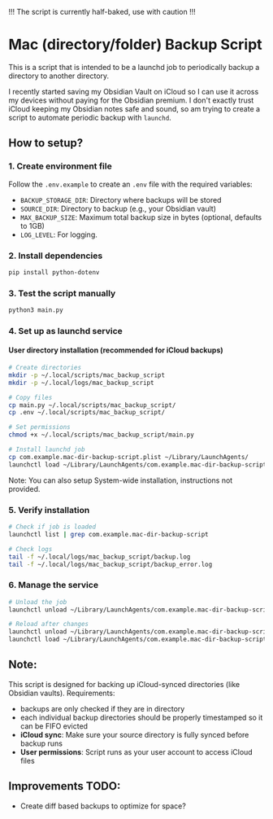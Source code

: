 !!! The script is currently half-baked, use with caution !!!

# Mac (directory/folder) Backup Script

This is a script that is intended to be a launchd job to periodically backup a directory to another directory.

I recently started saving my Obsidian Vault on iCloud so I can use it across my devices without paying for the Obsidian premium. I don't exactly trust iCloud keeping my Obsidian notes safe and sound, so am trying to create a script to automate periodic backup with `launchd`.

## How to setup?

### 1. Create environment file

Follow the `.env.example` to create an `.env` file with the required variables:

- `BACKUP_STORAGE_DIR`: Directory where backups will be stored
- `SOURCE_DIR`: Directory to backup (e.g., your Obsidian vault)
- `MAX_BACKUP_SIZE`: Maximum total backup size in bytes (optional, defaults to 1GB)
- `LOG_LEVEL`: For logging.

### 2. Install dependencies

```bash
pip install python-dotenv
```

### 3. Test the script manually

```bash
python3 main.py
```

### 4. Set up as launchd service

#### User directory installation (recommended for iCloud backups)

```bash
# Create directories
mkdir -p ~/.local/scripts/mac_backup_script
mkdir -p ~/.local/logs/mac_backup_script

# Copy files
cp main.py ~/.local/scripts/mac_backup_script/
cp .env ~/.local/scripts/mac_backup_script/

# Set permissions
chmod +x ~/.local/scripts/mac_backup_script/main.py

# Install launchd job
cp com.example.mac-dir-backup-script.plist ~/Library/LaunchAgents/
launchctl load ~/Library/LaunchAgents/com.example.mac-dir-backup-script.plist
```

Note: You can also setup System-wide installation, instructions not provided.

### 5. Verify installation

```bash
# Check if job is loaded
launchctl list | grep com.example.mac-dir-backup-script

# Check logs
tail -f ~/.local/logs/mac_backup_script/backup.log
tail -f ~/.local/logs/mac_backup_script/backup_error.log
```

### 6. Manage the service

```bash
# Unload the job
launchctl unload ~/Library/LaunchAgents/com.example.mac-dir-backup-script.plist

# Reload after changes
launchctl unload ~/Library/LaunchAgents/com.example.mac-dir-backup-script.plist
launchctl load ~/Library/LaunchAgents/com.example.mac-dir-backup-script.plist
```

## Note:

This script is designed for backing up iCloud-synced directories (like Obsidian vaults). Requirements:

- backups are only checked if they are in directory
- each individual backup directories should be properly timestamped so it can be FIFO evicted
- **iCloud sync**: Make sure your source directory is fully synced before backup runs
- **User permissions**: Script runs as your user account to access iCloud files

## Improvements TODO:

- Create diff based backups to optimize for space?
